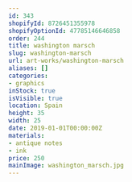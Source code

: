 ```yaml
---
id: 343
shopifyId: 8726451355978
shopifyOptionId: 47785146646858
order: 244
title: washington marsch
slug: washington-marsch
url: art-works/washington-marsch
aliases: []
categories:
- graphics
inStock: true
isVisible: true
location: Spain
height: 35
width: 25
date: 2019-01-01T00:00:00Z
materials:
- antique notes
- ink
price: 250
mainImage: washington_marsch.jpg
---
```

